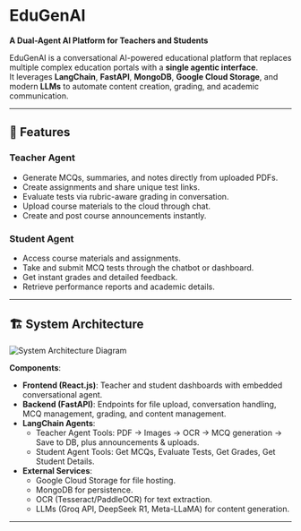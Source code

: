 # EduGenAI  
**A Dual-Agent AI Platform for Teachers and Students**  

EduGenAI is a conversational AI-powered educational platform that replaces multiple complex education portals with a **single agentic interface**.  
It leverages **LangChain**, **FastAPI**, **MongoDB**, **Google Cloud Storage**, and modern **LLMs** to automate content creation, grading, and academic communication.  

---

## 🚀 Features  

### Teacher Agent  
- Generate MCQs, summaries, and notes directly from uploaded PDFs.  
- Create assignments and share unique test links.  
- Evaluate tests via rubric-aware grading in conversation.  
- Upload course materials to the cloud through chat.  
- Create and post course announcements instantly.  

### Student Agent  
- Access course materials and assignments.  
- Take and submit MCQ tests through the chatbot or dashboard.  
- Get instant grades and detailed feedback.  
- Retrieve performance reports and academic details.  

---

## 🏗 System Architecture  

![System Architecture Diagram](docs/system-architecture.png)  

**Components**:  
- **Frontend (React.js)**: Teacher and student dashboards with embedded conversational agent.  
- **Backend (FastAPI)**: Endpoints for file upload, conversation handling, MCQ management, grading, and content management.  
- **LangChain Agents**:  
  - Teacher Agent Tools: PDF → Images → OCR → MCQ generation → Save to DB, plus announcements & uploads.  
  - Student Agent Tools: Get MCQs, Evaluate Tests, Get Grades, Get Student Details.  
- **External Services**:  
  - Google Cloud Storage for file hosting.  
  - MongoDB for persistence.  
  - OCR (Tesseract/PaddleOCR) for text extraction.  
  - LLMs (Groq API, DeepSeek R1, Meta-LLaMA) for content generation.  

---

